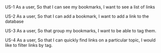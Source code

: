 US-1
As a user,
So that I can see my bookmarks,
I want to see a list of links

US-2
As a user,
So that I can add a bookmark,
I want to add a link to the database

US-3
As a user,
So that group my bookmarks,
I want to be able to tag them.

US-4
As a user,
So that I can quickly find links on a particular topic,
I would like to filter links by tag.
